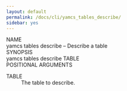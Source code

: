 ```yaml
---
layout: default
permalink: /docs/cli/yamcs_tables_describe/
sidebar: yes
---
```


<div class="man-title">NAME</div>
<div class="man-section">
    yamcs tables describe &ndash; Describe a table
</div>

<div class="man-title">SYNOPSIS</div>
<div class="man-synopsis">
    yamcs tables describe TABLE
</div>

<div class="man-title">POSITIONAL ARGUMENTS</div>
<div class="man-section">
    <dl>
        <dt class="arg">TABLE</dt>
        <dd>The table to describe.</dd>
    </dl>
</div>
